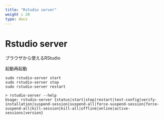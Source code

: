 ```yaml
---
title: "Rstudio server"
weight : 20
type: docs
---
```



# Rstudio server

プラウザから使えるRStudio

起動再起動

```
sudo rstudio-server start
sudo rstudio-server stop
sudo rstudio-server restart  

```


```
> rstudio-server --help
Usage: rstudio-server {status|start|stop|restart|test-config|verify-installation|suspend-session|suspend-all|force-suspend-session|force-suspend-all|kill-session|kill-all|offline|online|active-sessions|version}
```



